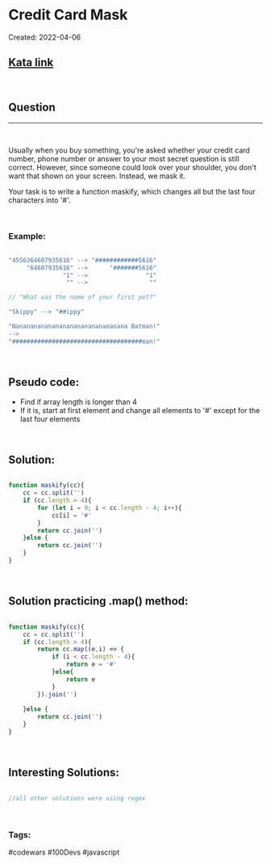 # Credit Card Mask


Created:  2022-04-06

[1]: https://www.codewars.com/kata/5412509bd436bd33920011bc/train/javascript
## [Kata link][1]

&nbsp;

## Question
---

&nbsp;

Usually when you buy something, you're asked whether your credit card number, phone number or answer to your most secret question is still correct. However, since someone could look over your shoulder, you don't want that shown on your screen. Instead, we mask it.

Your task is to write a function maskify, which changes all but the last four characters into '#'.

&nbsp;

### **Example:** 
<!-- code below -->

```javascript

"4556364607935616" --> "############5616"
     "64607935616" -->      "#######5616"
               "1" -->                "1"
                "" -->                 ""

// "What was the name of your first pet?"

"Skippy" --> "##ippy"

"Nananananananananananananananana Batman!"
-->
"####################################man!"

```

&nbsp;

## Pseudo code:
- Find if array length is longer than 4
- If it is, start at first element and change all elements to '#' except for the last four elements

&nbsp;

## **Solution:**

<!-- code below -->

```javascript

function maskify(cc){
    cc = cc.split('')
    if (cc.length > 4){
        for (let i = 0; i < cc.length - 4; i++){
            cc[i] = '#'
        }
        return cc.join('')
    }else {
        return cc.join('')
    }
}

```

&nbsp;

## **Solution practicing .map() method:**

<!-- code below -->

```javascript

function maskify(cc){
    cc = cc.split('')
    if (cc.length > 4){
        return cc.map((e,i) => {
            if (i < cc.length - 4){
                return e = '#'
            }else{
                return e
            }
        }).join('')
        
    }else {
        return cc.join('')
    }
}

```

&nbsp;

## **Interesting Solutions:**

<!-- code below -->

```javascript

//all other solutions were using regex

```

&nbsp;

### Tags:
#codewars #100Devs #javascript